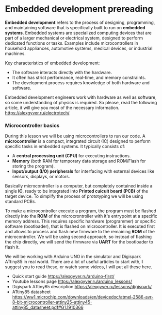 ﻿# Embedded development prereading

**Embedded development** refers to the process of designing, programming, and maintaining software that is specifically built to run on **embedded systems**. Embedded systems are specialized computing devices that are part of a larger mechanical or electrical system, designed to perform dedicated functions or tasks. Examples include microcontrollers in household appliances, automotive systems, medical devices, or industrial machines.

Key characteristics of embedded development:

-   The software interacts directly with the hardware.
-   It often has strict performance, real-time, and memory constraints.
-   The development process requires knowledge of both hardware and software.

Embedded development engineers work with hardware as well as software, so some understanding of physics is required. So please, read the following article, it will give you most of the necessary information. https://alexgyver.ru/electrotech/



### Microcontroller basics

During this lesson we will be using microcontrollers to run our code.  A **microcontroller** is a compact, integrated circuit (IC) designed to perform specific tasks in embedded systems. It typically consists of:

-   A **central processing unit (CPU)** for executing instructions.
-   **Memory** (both RAM for temporary data storage and ROM/Flash for storing the program).
-   **Input/output (I/O) peripherals** for interfacing with external devices like sensors, displays, or motors.

Basically microcontroller is a computer, but completely contained inside a single **IC**, ready to be integrated into **Printed cuicuit board (PCB)** of the target device.
To simplify the process of prototyping we will be using standard PCBs. 

To make a microcontroller execute a program, the program must be flashed directly into the **ROM** of the microcrontroller with it's entrypoint at a specific memory address. This requires specific hardware (programmer) or specific software (bootloader), that is flashed on microcontroller. It is executed first and allows to process and flash new firmware to the remaining **ROM** of the microcontroller. 
We will be using second approach, so instead of flashing the chip directly, we will send the firmware via **UART** for the bootloader to flash it.

We will be working with Arduino UNO in the simulator and Digispark ATtiny85 in real world. There are a lot of useful articles to start with, I suggest you to read these, or watch some videos, I will put all these here.

- Quick start guide https://alexgyver.ru/arduino-first/
- Youtube lessons page https://alexgyver.ru/arduino_lessons/
- Digispark ATtiny85 description https://alexgyver.ru/lessons/digispark/
- ATtiny85 datasheet https://ww1.microchip.com/downloads/en/devicedoc/atmel-2586-avr-8-bit-microcontroller-attiny25-attiny45-attiny85_datasheet.pdf#G1.1910366

